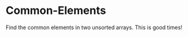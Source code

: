 Common-Elements
===============

Find the common elements in two unsorted arrays. This is good times!
